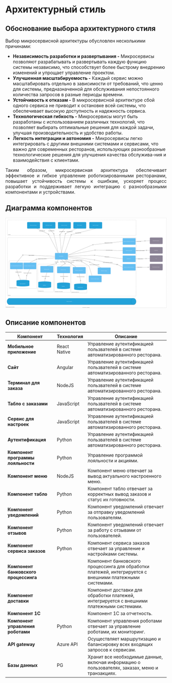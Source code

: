 # Архитектурный стиль

## Обоснование выбора архитектурного стиля

Выбор микросервисной архитектуры обусловлен несколькими причинами:

-	**Независимость разработки и развертывания -** Микросервисы позволяют разрабатывать и развертывать каждую функцию системы независимо, что способствует более быстрому внедрению изменений и упрощает управление проектом.
-	**Улучшенная масштабируемость -** Каждый сервис можно масштабировать отдельно в зависимости от требований, что ценно для системы, предназначенной для обслуживания непостоянного количества запросов в разные периоды времени.
-	**Устойчивость к отказам -** В микросервисной архитектуре сбой одного сервиса не приводит к остановке всей системы, что обеспечивает высокую доступность и надежность сервиса.
-	**Технологическая гибкость -** Микросервисы могут быть разработаны с использованием различных технологий, что позволяет выбирать оптимальные решения для каждой задачи, улучшая производительность и удобство работы.
-	**Легкость интеграции и автономия -** Микросервисы легко интегрировать с другими внешними системами и сервисами, что важно для современных ресторанов, использующих разнообразные технологические решения для улучшения качества обслужива-ния и взаимодействия с клиентами.

<div style="text-align: justify;">
Таким образом, микросервисная архитектура обеспечивает эффективное и гибкое управление роботизированными ресторанами, повышает устойчивость системы к ошибкам, ускоряет процесс разработки и поддерживает легкую интеграцию с разнообразными компонентами и устройствами.
</div>

## Диаграмма компонентов

![](diagrams/include/c4.svg)

## Описание компонентов

| Компонент                           | Технология                    | Описание            |
|-------------------------------------|-------------------------------|---------------------|
| **Мобильное приложение**            |  React Native                 | Управление аутентификацией пользвателей в системе автоматизированного ресторана.        |
| **Сайт**                            |  Angular                      | Управление аутентификацией пользвателей в системе автоматизированного ресторана. |
| **Терминал для заказа**             |    NodeJS                     | Управление аутентификацией пользвателей в системе автоматизированного ресторана. |
| **Табло с заказами**                |     JavaScript                | Управление аутентификацией пользвателей в системе автоматизированного ресторана. |
| **Сервис для настроек**             |    JavaScript                 | Управление аутентификацией пользвателей в системе автоматизированного ресторана. |
| **Аутентификация**                  |      Python                   | Управление аутентификацией пользвателей в системе автоматизированного ресторана. |
| **Компонент программы лояльности**  | Python                        | Управление программой лояльности и акциями. |
| **Компонент меню**                  | NodeJS                        | Компонент меню отвечает за вывод актуального настроенного меню. |
| **Компонент табло**                 | Python                        | Компонент табло отвечает за корректных вывод заказов и статус их готовности. |
| **Компонент уведомлений**           | Python                        | Компонент уведомлений отвечает за отправку уведомлений пользователям. |
| **Компонент отзывов**               | Python                        | Компонент уведомлений отвечает за работу с отзывами от пользователей. |
| **Компонент сервиса заказов**       | Python                        | Компонент сервиса заказов отвечает за управление и настройками системы. |
| **Компонент банковского процессинга** |                             | Компонент банковского процессинга для обработки платежей, интегрируется с внешними платежными системами. |
| **Компонент доставки**                |                             | Компонент доставки для обработки платежей, интегрируется с внешними платежными системами. |
| **Компонент 1С**                      |                             | Компонент 1С за отчетность. |
| **Компонент управления роботами**   | Python                        | Компонент управления роботами отвечает за управление роботами, их мониторинг. |
| **API gateway**                     | Azure API                     | Осуществляет маршрутизацию и балансировку всех входящих запросов к сервисам. |
| **Базы данных**                     | PG                            | Хранит все необходимые данные, включая информацию о пользователях, заказах, меню и транзакциях. |

